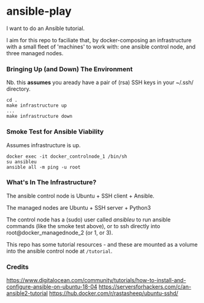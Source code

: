 # ansible-play

I want to do an Ansible tutorial.

I aim for this repo to faciliate that, by docker-composing an
infrastructure with a small fleet of 'machines' to work with:
one ansible control node, and three managed nodes.

### Bringing Up (and Down) The Environment

Nb. this **assumes** you aready have a pair of (rsa) SSH keys in your ~/.ssh/ directory.

```
cd .
make infrastructure up
...
make infrastructure down
```

### Smoke Test for Ansible Viability
Assumes infrastructure is up.

```
docker exec -it docker_controlnode_1 /bin/sh
su ansibleu
ansible all -m ping -u root
```

### What's In The Infrastructure?

The ansible control node is Ubuntu + SSH client + Ansible.

The managed nodes are Ubuntu + SSH server + Python3

The control node has a (sudo) user called *ansibleu* to run ansible
commands (like the smoke test above), or to ssh directly
into root@docker_managednode_2 (or 1, or 3).

This repo has some tutorial resources - and these are mounted as
a volume into the ansible control node at `/tutorial`.

### Credits
https://www.digitalocean.com/community/tutorials/how-to-install-and-configure-ansible-on-ubuntu-18-04
https://serversforhackers.com/c/an-ansible2-tutorial
https://hub.docker.com/r/rastasheep/ubuntu-sshd/


